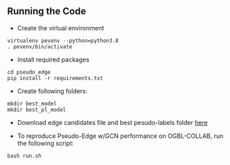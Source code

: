 ## Running the Code
- Create the virtual environment
```
virtualenv pevenv --python=python3.8
. pevenv/bin/activate
```
- Install required packages
```
cd pseudo_edge
pip install -r requirements.txt
```
- Create following folders:
```
mkdir best_model
mkdir best_pl_model
```
- Download edge candidates file and best pesudo-labels folder [here](https://drive.google.com/drive/folders/1eOSb-z-KqckXoG45zcCvFP3tecgiH093?usp=sharing)

- To reproduce Pseudo-Edge w/GCN performance on OGBL-COLLAB, run the following script:
```
bash run.sh
```
